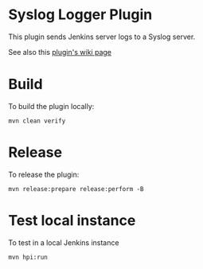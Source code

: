 # Syslog Logger Plugin

This plugin sends Jenkins server logs to a Syslog server.

See also this [plugin's wiki page][wiki]

# Build

To build the plugin locally:

    mvn clean verify

# Release

To release the plugin:

    mvn release:prepare release:perform -B

# Test local instance

To test in a local Jenkins instance

    mvn hpi:run

  [wiki]: http://wiki.jenkins-ci.org/display/JENKINS/Syslog+Logger+Plugin